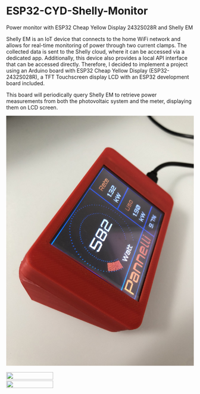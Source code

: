 # ESP32-CYD-Shelly-Monitor
Power monitor with ESP32 Cheap Yellow Display 2432S028R and Shelly EM

Shelly EM is an IoT device that connects to the home WiFi network and allows for real-time monitoring of power through two current clamps. The collected data is sent to the Shelly cloud, where it can be accessed via a dedicated app. Additionally, this device also provides a local API interface that can be accessed directly. Therefore, I decided to implement a project using an Arduino board with ESP32 Cheap Yellow Display (ESP32-2432S028R), a TFT Touchscreen display LCD with an ESP32 development board included. 

This board will periodically query Shelly EM to retrieve power measurements from both the photovoltaic system and the meter, displaying them on LCD screen.


![alt text](https://github.com/Thinking-Head/ESP32-CYD-Shelly-Monitor/blob/main/pics/IMG_4521-min.jpg?raw=true)

<img src="https://github.com/user-attachments/assets/302a1624-cace-4747-adf0-6aba08cff229" width=50% height=50%>
<img src="https://github.com/user-attachments/assets/7734bf8d-cc7c-4c63-8425-c71b451d5f29" width=50% height=50%>


